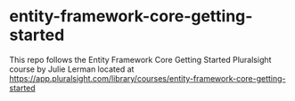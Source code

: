 # entity-framework-core-getting-started
This repo follows the Entity Framework Core Getting Started Pluralsight course by Julie Lerman located at https://app.pluralsight.com/library/courses/entity-framework-core-getting-started